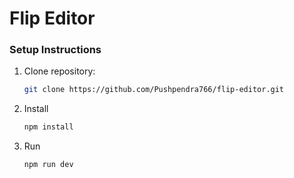 # Flip Editor


### Setup Instructions

1.  Clone repository:
    ```bash
    git clone https://github.com/Pushpendra766/flip-editor.git
    ```
2.  Install
    ```bash
    npm install
    ```
3.  Run
    ```bash
    npm run dev
    ```
